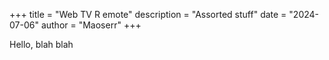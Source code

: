 +++
title = "Web TV R emote"
description = "Assorted stuff"
date = "2024-07-06"
author = "Maoserr"
+++

Hello, blah blah

